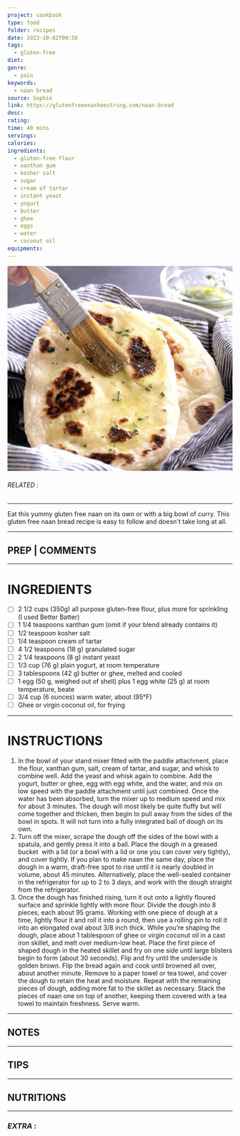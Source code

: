 ```yaml
---
project: cookbook
type: food
folder: recipes
date: 2023-10-02T00:58
tags:
  - gluten-free
diet: 
genre:
  - pain
keywords:
  - naan bread
source: Sophie
link: https://glutenfreeonashoestring.com/naan-bread
desc: 
rating: 
time: 40 mins
servings: 
calories: 
ingredients:
  - gluten-free flour
  - xanthan gum
  - kosher salt
  - sugar
  - cream of tartar
  - instant yeast
  - yogurt
  - butter
  - ghee
  - eggs
  - water
  - coconut oil
equipments:
---
```


![IMAGE](image_664.png)

###### *RELATED* : 
---
Eat this yummy gluten free naan on its own or with a big bowl of curry. This gluten free naan bread recipe is easy to follow and doesn't take long at all.

---
## PREP | COMMENTS



---
# INGREDIENTS

- [ ] 2 1/2 cups (350g) all purpose gluten-free flour, plus more for sprinkling (I used Better Batter)
- [ ] 1 1/4 teaspoons xanthan gum (omit if your blend already contains it)
- [ ] 1/2 teaspoon kosher salt
- [ ] 1/4 teaspoon cream of tartar
- [ ] 4 1/2 teaspoons (18 g) granulated sugar
- [ ] 2 1/4 teaspoons (8 g) instant yeast
- [ ] 1/3 cup (76 g) plain yogurt, at room temperature
- [ ] 3 tablespoons (42 g) butter or ghee, melted and cooled
- [ ] 1 egg (50 g, weighed out of shell) plus 1 egg white (25 g) at room temperature, beate
- [ ] 3/4 cup (6 ounces) warm water, about (95°F)
- [ ] Ghee or virgin coconut oil, for frying

---
# INSTRUCTIONS

1. In the bowl of your stand mixer fitted with the paddle attachment, place the flour, xanthan gum, salt, cream of tartar, and sugar, and whisk to combine well. Add the yeast and whisk again to combine. Add the yogurt, butter or ghee, egg with egg white, and the water, and mix on low speed with the paddle attachment until just combined. Once the water has been absorbed, turn the mixer up to medium speed and mix for about 3 minutes. The dough will most likely be quite fluffy but will come together and thicken, then begin to pull away from the sides of the bowl in spots. It will not turn into a fully integrated ball of dough on its own.
2. Turn off the mixer, scrape the dough off the sides of the bowl with a spatula, and gently press it into a ball. Place the dough in a greased bucket  with a lid (or a bowl with a lid or one you can cover very tightly), and cover tightly. If you plan to make naan the same day, place the dough in a warm, draft-free spot to rise until it is nearly doubled in volume, about 45 minutes. Alternatively, place the well-sealed container in the refrigerator for up to 2 to 3 days, and work with the dough straight from the refrigerator.
3. Once the dough has finished rising, turn it out onto a lightly floured surface and sprinkle lightly with more flour. Divide the dough into 8 pieces, each about 95 grams. Working with one piece of dough at a time, lightly flour it and roll it into a round, then use a rolling pin to roll it into an elongated oval about 3/8 inch thick. While you’re shaping the dough, place about 1 tablespoon of ghee or virgin coconut oil in a cast iron skillet, and melt over medium-low heat. Place the first piece of shaped dough in the heated skillet and fry on one side until large blisters begin to form (about 30 seconds). Flip and fry until the underside is golden brown. Flip the bread again and cook until browned all over, about another minute. Remove to a paper towel or tea towel, and cover the dough to retain the heat and moisture. Repeat with the remaining pieces of dough, adding more fat to the skillet as necessary. Stack the pieces of naan one on top of another, keeping them covered with a tea towel to maintain freshness. Serve warm.

---
## NOTES



---
## TIPS



---
## NUTRITIONS



---
### *EXTRA* :



